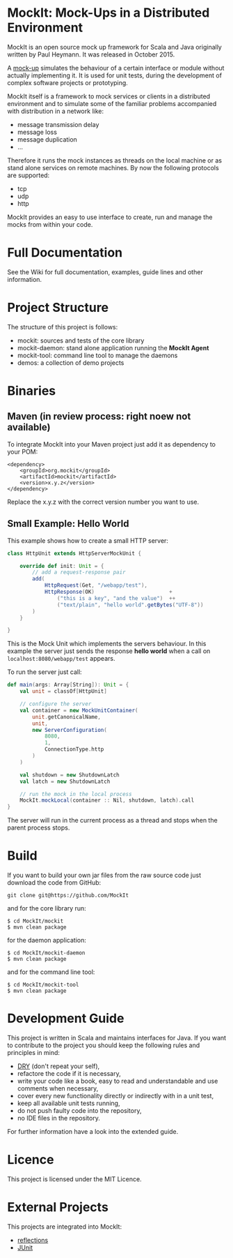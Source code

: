 # MockIt: Mock-Ups in a Distributed Environment

MockIt is an open source mock up framework for Scala and Java originally written by Paul Heymann. 
It was released in October 2015.

A [mock-up](https://en.wikipedia.org/wiki/Mockup#Software_engineering) simulates the 
behaviour of a certain interface or module without actually implementing it. It is 
used for unit tests, during the development of complex software projects or prototyping.

MockIt itself is a framework to mock services or clients in a distributed environment
and to simulate some of the familiar problems accompanied with distribution in a 
network like:

 - message transmission delay
 - message loss
 - message duplication
 - ...

Therefore it runs the mock instances as threads on the local machine or as stand alone
services on remote machines.
By now the following protocols are supported:

 - tcp
 - udp
 - http

MockIt provides an easy to use interface to create, run and manage the mocks
from within your code.


# Full Documentation

See the Wiki for full documentation, examples, guide lines and other information.


# Project Structure

The structure of this project is follows:

 - mockit: sources and tests of the core library
 - mockit-daemon: stand alone application running the **MockIt Agent**
 - mockit-tool: command line tool to manage the daemons
 - demos: a collection of demo projects


# Binaries

## Maven (in review process: right noew not available)

To integrate MockIt into your Maven project just add it as dependency to
your POM:
```
<dependency>
    <groupId>org.mockit</groupId>
    <artifactId>mockit</artifactId>
    <version>x.y.z</version>
</dependency>
```

Replace the x.y.z with the correct version number you want to use.

## Small Example: Hello World

This example shows how to create a small HTTP server:

```Scala
class HttpUnit extends HttpServerMockUnit {

    override def init: Unit = {
        // add a request-response pair
        add(
            HttpRequest(Get, "/webapp/test"),
            HttpResponse(OK)                        +
                ("this is a key", "and the value")  ++
                ("text/plain", "hello world".getBytes("UTF-8"))
        )
    }

}
```

This is the Mock Unit which implements the servers behaviour. In this
example the server just sends the response **hello world** when a call 
on `localhost:8080/webapp/test` appears.

To run the server just call:

```Scala
def main(args: Array[String]): Unit = {
    val unit = classOf[HttpUnit]

    // configure the server
    val container = new MockUnitContainer(
        unit.getCanonicalName,
        unit,
        new ServerConfiguration(
            8080,
            1,
            ConnectionType.http
        )
    )

    val shutdown = new ShutdownLatch
    val latch = new ShutdownLatch

    // run the mock in the local process
    MockIt.mockLocal(container :: Nil, shutdown, latch).call
}
```

The server will run in the current process as a thread and stops when
the parent process stops.


# Build

If you want to build your own jar files from the raw source code just 
download the code from GitHub:

`git clone git@https://github.com/MockIt`

and for the core library run:

```
$ cd MockIt/mockit
$ mvn clean package
```

for the daemon application:

```
$ cd MockIt/mockit-daemon
$ mvn clean package
```

and for the command line tool:

```
$ cd MockIt/mockit-tool
$ mvn clean package
```

# Development Guide

This project is written in Scala and maintains interfaces for Java. If you
want to contribute to the project you should keep the following rules and 
principles in mind:

 - [DRY](https://en.wikipedia.org/wiki/Don%27t_repeat_yourself) (don't repeat your self),
 - refactore the code if it is necessary,
 - write your code like a book, easy to read and understandable and use
   comments when necessary,
 - cover every new functionality directly or indirectly with in a unit test,
 - keep all available unit tests running,
 - do not push faulty code into the repository,
 - no IDE files in the repository.

For further information have a look into the extended guide.


# Licence

This project is licensed under the MIT Licence.


# External Projects

This projects are integrated into MockIt:

 - [reflections](https://github.com/ronmamo/reflections)
 - [JUnit](http://junit.org/)
